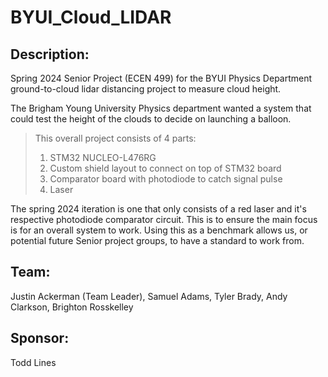 # BYUI_Cloud_LIDAR

## Description:
Spring 2024 Senior Project (ECEN 499) for the BYUI Physics Department ground-to-cloud lidar distancing project to measure cloud height.

The Brigham Young University Physics department wanted a system that could test the height of the clouds to decide on launching a balloon.

> This overall project consists of 4 parts:
> 1. STM32 NUCLEO-L476RG
> 2. Custom shield layout to connect on top of STM32 board
> 3. Comparator board with photodiode to catch signal pulse
> 4. Laser

The spring 2024 iteration is one that only consists of a red laser and it's respective photodiode comparator circuit. This is to ensure the main focus is for an overall system to work. Using this as a benchmark allows us, or potential future Senior project groups, to have a standard to work from.

## Team:
  Justin Ackerman (Team Leader), Samuel Adams, Tyler Brady, Andy Clarkson, Brighton Rosskelley


## Sponsor:
Todd Lines